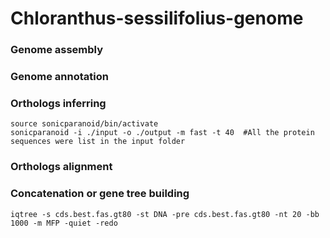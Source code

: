 # Chloranthus-sessilifolius-genome
### Genome assembly  
  
### Genome annotation  
  
### Orthologs inferring
```
source sonicparanoid/bin/activate
sonicparanoid -i ./input -o ./output -m fast -t 40  #All the protein sequences were list in the input folder
```
### Orthologs alignment

### Concatenation or gene tree building
```
iqtree -s cds.best.fas.gt80 -st DNA -pre cds.best.fas.gt80 -nt 20 -bb 1000 -m MFP -quiet -redo
```
